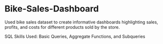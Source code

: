 # Bike-Sales-Dashboard
Used bike sales dataset to create informative dashboards highlighting sales, profits, and costs for different products sold by the store.

SQL Skills Used:
Basic Queries, Aggregate Functions, and Subqueries 
